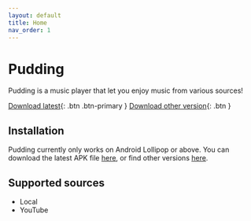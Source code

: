 ```yaml
---
layout: default
title: Home
nav_order: 1
---
```


# Pudding

Pudding is a music player that let you enjoy music from various sources!

[Download latest][get-latest-apk]{: .btn .btn-primary } [Download other version][get-old-apk]{: .btn }

## Installation

Pudding currently only works on Android Lollipop or above.  You can download the latest APK file [here][get-latest-apk], or find other versions [here][get-old-apk].

## Supported sources

 + Local
 + YouTube

[get-latest-apk]: javascript:getLatestApk();

[get-old-apk]: javascript:getOldApk();

<script>
 function getLatestApk(){fetch("https://api.github.com/repos/BorisChen396/PuddingPlayer/releases/latest").then(res=>{if(res.ok)res.json().then(json=>{window.location.href=json.assets[json.assets.length-1].browser_download_url})})};
 function getOldApk(){if(confirm("Old versions may be unusable because of bugs or other problems.\nContinue?"))window.location.href="https://github.com/BorisChen396/PuddingPlayer/releases"};
</script>
